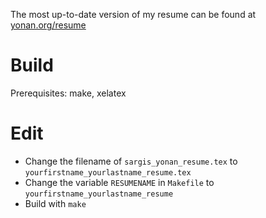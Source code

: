 The most up-to-date version of my resume can be found at [yonan.org/resume](http://www.yonan.org/resume)


# Build
Prerequisites: make, xelatex

# Edit
- Change the filename of `sargis_yonan_resume.tex` to `yourfirstname_yourlastname_resume.tex`
- Change the variable `RESUMENAME` in `Makefile` to `yourfirstname_yourlastname_resume`
- Build with `make`
